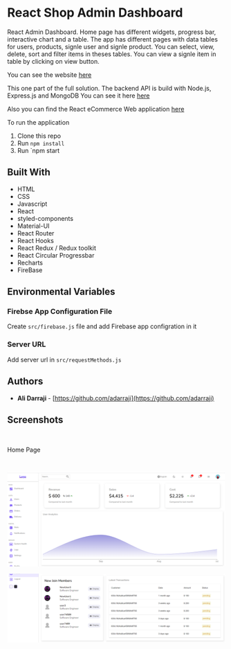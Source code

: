 # React Shop Admin Dashboard

React Admin Dashboard. Home page has different widgets, progress bar, interactive chart and a table. The app has different pages with data tables for users, products, signle user and signle product. You can select, view, delete, sort and filter items in theses tables. You can view a signle item in table by clicking on view button.

You can see the website [here](https://react-shop-admin2.herokuapp.com/)

This one part of the full solution.  The backend API is build with Node.js, Express.js and MongoDB You can see it here [here](https://github.com/adarraji/node-shop-api)

Also you can find the React eCommerce Web application [here](https://react-shop3.netlify.app/)

To run the application

1. Clone this repo
2. Run `npm install`
3. Run `npm start


## Built With

* HTML
* CSS
* Javascript
* React
* styled-components
* Material-UI
* React Router
* React Hooks
* React Redux / Redux toolkit
* React Circular Progressbar
* Recharts
* FireBase

## Environmental Variables

### Firebse App Configuration File

Create `src/firebase.js` file and add Firebase app configration in it

### Server URL

Add server url in  `src/requestMethods.js`


## Authors

- **Ali Darraji** - [https://github.com/adarraji](https://github.com/adarraji)


## Screenshots
<br />

Home Page

<br />

![Image 1](./images/image-011.png)
<br />

![Image 2](./images/image-022.png)

<br />
<br />

<br />

